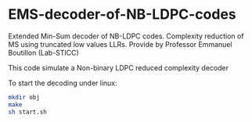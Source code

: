 # EMS-decoder-of-NB-LDPC-codes
Extended Min-Sum decoder of NB-LDPC codes. Complexity reduction of MS using truncated low values LLRs. Provide by Professor Emmanuel Boutillon (Lab-STICC)

This code simulate a Non-binary LDPC reduced complexity decoder

To start the decoding under linux:

```Bash
mkdir obj
make
sh start.sh
```